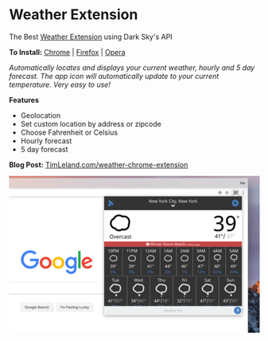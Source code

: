 Weather Extension
===========
The Best [Weather Extension](http://weatherextension.com) using Dark Sky's API

**To Install:** [Chrome](https://chrome.google.com/webstore/detail/weather/iolcbmjhmpdheggkocibajddahbeiglb)
| [Firefox](https://addons.mozilla.org/en-US/firefox/addon/weather-extension/)
| [Opera](https://addons.opera.com/en/extensions/details/weather-2/?display=en)

*Automatically locates and displays your current weather, hourly and 5 day forecast. The app icon will automatically update to your current temperature. Very easy to use!*

**Features**
 * Geolocation
 * Set custom location by address or zipcode
 * Choose Fahrenheit or Celsius
 * Hourly forecast
 * 5 day forecast

**Blog Post:** [TimLeland.com/weather-chrome-extension](http://timleland.com/weather-chrome-extension/)

![Screenshot](https://github.com/timleland/WeatherCE/raw/master/media/Weather%204.0%20Screenshots/1.png)
